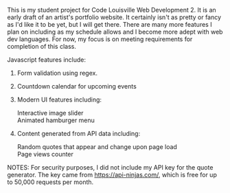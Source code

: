 This is my student project for Code Louisville Web Development 2. It is an early draft of an artist's portfolio website. It certainly isn't as pretty or fancy as I'd like it to be yet, but I will get there. There are many more features I plan on including as my schedule allows and I become more adept with web dev languages. For now, my focus is on meeting requirements for completion of this class.

Javascript features include: 
1. Form validation using regex.
2. Countdown calendar for upcoming events
3. Modern UI features including: </br>
    
    Interactive image slider </br>
    Animated hamburger menu

4. Content generated from API data including:</br>

    Random quotes that appear and change upon page load</br>
    Page views counter

NOTES: For security purposes, I did not include my API key for the quote generator. The key came from https://api-ninjas.com/, which is free for up to 50,000 requests per month. 